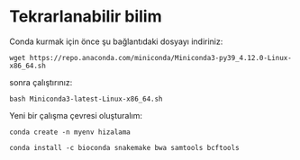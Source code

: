# Tekrarlanabilir bilim

Conda kurmak için önce şu bağlantıdaki dosyayı indiriniz:

```
wget https://repo.anaconda.com/miniconda/Miniconda3-py39_4.12.0-Linux-x86_64.sh
```



sonra çalıştırınız:

```
bash Miniconda3-latest-Linux-x86_64.sh
```


Yeni bir çalışma çevresi oluşturalım:

```
conda create -n myenv hizalama

conda install -c bioconda snakemake bwa samtools bcftools
```